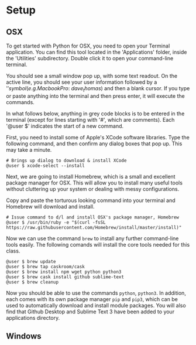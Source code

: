 # Setup

## OSX

To get started with Python for OSX, you need to open your Terminal application. You can find this tool located in the 'Applications' folder, inside the 'Utilities' subdirectory. Double click it to open your command-line terminal.

You should see a small window pop up, with some text readout. On the active line, you should see your user information followed by a '$' symbol (e.g. MacbookPro:~ dave_thomas$) and then a blank cursor. If you type or paste anything into the terminal and then press enter, it will execute the commands.

In what follows below, anything in grey code blocks is to be entered in the terminal (except for lines starting with '#', which are comments). Each '@user $' indicates the start of a new command.

First, you need to install some of Apple's XCode software libraries. Type the following command, and then confirm any dialog boxes that pop up. This may take a minute.
``` shell
# Brings up dialog to download & install XCode
@user $ xcode-select --install
```

Next, we are going to install Homebrew, which is a small and excellent package manager for OSX. This will allow you to install many useful tools without cluttering up your system or dealing with messy configurations.

Copy and paste the torturous looking command into your terminal and Homebrew will download and install.
``` shell
# Issue command to d/l and install OSX's package manager, Homebrew
@user $ /usr/bin/ruby -e "$(curl -fsSL https://raw.githubusercontent.com/Homebrew/install/master/install)"
```

Now we can use the command `brew` to install any further command-line tools easily. The following comands will install the core tools needed for this class.
``` shell
@user $ brew update
@user $ brew tap caskroom/cask
@user $ brew install npm wget python python3
@user $ brew cask install github sublime-text
@user $ brew cleanup
```

Now you should be able to use the commands `python`, `python3`. In addition, each comes with its own package manager `pip` and `pip3`, which can be used to automatically download and install module packages. You will also find that Github Desktop and Sublime Text 3 have been added to your applications directory.

## Windows